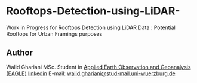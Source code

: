# Rooftops-Detection-using-LiDAR-
Work in Progress for Rooftops Detection using LiDAR Data : Potential Rooftops for Urban Framings purposes

## Author
Walid Ghariani MSc. Student in [Applied Earth Observation and Geoanalysis (EAGLE)](http://eagle-science.org/) [linkedin](https://www.linkedin.com/in/walid-ghariani-893365138/) E-mail: walid.ghariani@stud-mail.uni-wuerzburg.de
